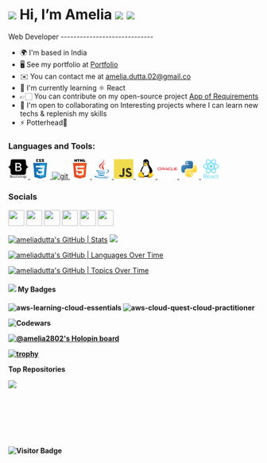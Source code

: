 <h1><img src="https://github-production-user-asset-6210df.s3.amazonaws.com/49182604/259927709-0fb05299-6937-4ac1-aba7-55fdce9cd94e.png" width=19%>
Hi, I’m Amelia <img src="https://github-production-user-asset-6210df.s3.amazonaws.com/49182604/259926347-e3b6d6d4-4676-4ac6-9d56-1a3dad9d1bdb.png" width=19%> <img src="https://github-production-user-asset-6210df.s3.amazonaws.com/49182604/259926438-59cda75a-3f33-4acb-8825-932beafa4b63.png" width=19%></h1>
Web Developer
-----------------------------

* 🌍  I'm based in India
* 🖥️  See my portfolio at [Portfolio](https://ameliadutta.netlify.app/)
* ✉️  You can contact me at [amelia.dutta.02@gmail.co](mailto:amelia.dutta.02@gmail.co)
* 🚀  I'm currently learning ⚛ React
* 👉🏻 You can contribute on my open-source project [App of Requirements](http://github.com/amelia2802/SIT_NEST-App-of-Requirements)
* 🤝  I'm open to collaborating on Interesting projects where I can learn new techs & replenish my skills
* ⚡  Potterhead💚

<h3 align="left">Languages and Tools:</h3>
<p align="left"> <a href="https://getbootstrap.com" target="_blank" rel="noreferrer"> <img src="https://raw.githubusercontent.com/devicons/devicon/master/icons/bootstrap/bootstrap-plain-wordmark.svg" alt="bootstrap" width="40" height="40"/> </a> <a href="https://www.w3schools.com/css/" target="_blank" rel="noreferrer"> <img src="https://raw.githubusercontent.com/devicons/devicon/master/icons/css3/css3-original-wordmark.svg" alt="css3" width="40" height="40"/> </a> <a href="https://git-scm.com/" target="_blank" rel="noreferrer"> <img src="https://www.vectorlogo.zone/logos/git-scm/git-scm-icon.svg" alt="git" width="40" height="40"/> </a> <a href="https://www.w3.org/html/" target="_blank" rel="noreferrer"> <img src="https://raw.githubusercontent.com/devicons/devicon/master/icons/html5/html5-original-wordmark.svg" alt="html5" width="40" height="40"/> </a> <a href="https://www.java.com" target="_blank" rel="noreferrer"> <img src="https://raw.githubusercontent.com/devicons/devicon/master/icons/java/java-original.svg" alt="java" width="40" height="40"/> </a> <a href="https://developer.mozilla.org/en-US/docs/Web/JavaScript" target="_blank" rel="noreferrer"> <img src="https://raw.githubusercontent.com/devicons/devicon/master/icons/javascript/javascript-original.svg" alt="javascript" width="40" height="40"/> </a> <a href="https://www.linux.org/" target="_blank" rel="noreferrer"> <img src="https://raw.githubusercontent.com/devicons/devicon/master/icons/linux/linux-original.svg" alt="linux" width="40" height="40"/> </a> <a href="https://www.oracle.com/" target="_blank" rel="noreferrer"> <img src="https://raw.githubusercontent.com/devicons/devicon/master/icons/oracle/oracle-original.svg" alt="oracle" width="40" height="40"/> </a> <a href="https://www.python.org" target="_blank" rel="noreferrer"> <img src="https://raw.githubusercontent.com/devicons/devicon/master/icons/python/python-original.svg" alt="python" width="40" height="40"/> </a> <a href="https://reactjs.org/" target="_blank" rel="noreferrer"> <img src="https://raw.githubusercontent.com/devicons/devicon/master/icons/react/react-original-wordmark.svg" alt="react" width="40" height="40"/> </a> </p>


### Socials

<p align="left"> <a href="https://www.codepen.io/amelia2802" target="_blank" rel="noreferrer"><img src="https://raw.githubusercontent.com/danielcranney/readme-generator/main/public/icons/socials/codepen.svg" width="32" height="32" /></a> <a href="https://www.dev.to/amelia2802" target="_blank" rel="noreferrer"><img src="https://raw.githubusercontent.com/danielcranney/readme-generator/main/public/icons/socials/devdotto.svg" width="32" height="32" /></a> <a href="https://www.github.com/amelia2802" target="_blank" rel="noreferrer"><img src="https://raw.githubusercontent.com/danielcranney/readme-generator/main/public/icons/socials/github.svg" width="32" height="32" /></a> <a href="http://www.instagram.com/duttaamelia" target="_blank" rel="noreferrer"><img src="https://raw.githubusercontent.com/danielcranney/readme-generator/main/public/icons/socials/instagram.svg" width="32" height="32" /></a> <a href="https://www.linkedin.com/in/ameliadutta/" target="_blank" rel="noreferrer"><img src="https://raw.githubusercontent.com/danielcranney/readme-generator/main/public/icons/socials/linkedin.svg" width="32" height="32" /></a> <a href="https://www.twitter.com/AmeliaDutta" target="_blank" rel="noreferrer"><img src="https://raw.githubusercontent.com/danielcranney/readme-generator/main/public/icons/socials/twitter.svg" width="32" height="32" /></a></p>
          
[![ameliadutta's GitHub | Stats](https://stats.quine.sh/ameliadutta/github?theme=light)](https://quine.sh?utm_source=widgets&utm_campaign=ameliadutta) <a href="http://www.github.com/amelia2802"><img src="https://github-readme-streak-stats.herokuapp.com/?user=amelia2802&stroke=0f172a&background=ffffff&ring=22c55e&fire=22c55e&currStreakNum=0f172a&currStreakLabel=22c55e&sideNums=0f172a&sideLabels=0f172a&dates=0f172a&hide_border=true" /></a>

[![ameliadutta's GitHub | Languages Over Time](https://stats.quine.sh/ameliadutta/languages-over-time?theme=light)](https://quine.sh?utm_source=widgets&utm_campaign=ameliadutta)

[![ameliadutta's GitHub | Topics Over Time](https://stats.quine.sh/ameliadutta/topics-over-time?theme=light)](https://quine.sh?utm_source=widgets&utm_campaign=ameliadutta)

<h4><img src="https://c.tenor.com/xF2V3DnM7soAAAAi/stars-yellow-stars.gif" width=5%> My Badges<h4>

![aws-learning-cloud-essentials](https://github.com/amelia2802/amelia2802/assets/49182604/e3b6d6d4-4676-4ac6-9d56-1a3dad9d1bdb) ![aws-cloud-quest-cloud-practitioner](https://github.com/amelia2802/amelia2802/assets/49182604/59cda75a-3f33-4acb-8825-932beafa4b63)

![Codewars](https://www.codewars.com/users/amelia2802/badges/large?theme=dark)

[![@amelia2802's Holopin board](https://holopin.io/api/user/board?user=amelia2802)](https://holopin.io/@amelia2802)


[![trophy](https://github-profile-trophy.vercel.app/?username=amelia2802&no-bg=true&no-frame=true&theme=flat)](https://github.com/ryo-ma/github-profile-trophy)

<b>Top Repositories</b>
<div width="100%" align="center"><a href="https://github.com/amelia2802/SIT_NEST-App-of-Requirements" align="left"><img align="left" width="45%" src="https://github-readme-stats.vercel.app/api/pin/?username=amelia2802&repo=SIT_NEST-App-of-Requirements&title_color=22c55e&text_color=0f172a&icon_color=22c55e&bg_color=ffffff&hide_border=true&locale=en" /></a></div><br /><br /><br /><br /><br /><br /><br />



![Visitor Badge](https://visitor-badge.laobi.icu/badge?page_id=amelia2802.amelia2802)

